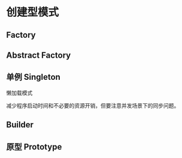 # 创建型模式

## Factory
## Abstract Factory
## 单例 Singleton
懒加载模式

减少程序启动时间和不必要的资源开销，但要注意并发场景下的同步问题。


## Builder
## 原型 Prototype